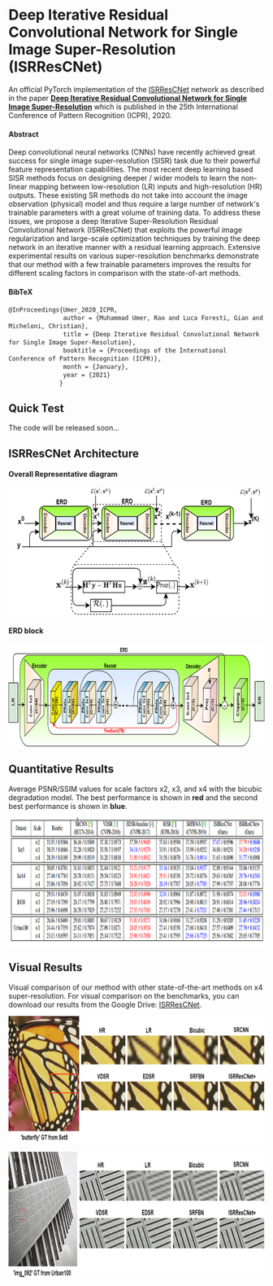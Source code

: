 # Deep Iterative Residual Convolutional Network for Single Image Super-Resolution (ISRResCNet)
An official PyTorch implementation of the [ISRResCNet](https://github.com/RaoUmer/ISRResCNet) network as described in the paper **[Deep Iterative Residual Convolutional Network for Single Image Super-Resolution](https://arxiv.org/abs/2009.04809)** which is published in the 25th International Conference of Pattern Recognition (ICPR), 2020.

#### Abstract
Deep convolutional neural networks (CNNs) have recently achieved great success for single image super-resolution (SISR) task due to their powerful feature representation capabilities. The most recent deep learning based SISR methods focus on  designing deeper / wider models to learn the non-linear mapping between low-resolution (LR) inputs and high-resolution (HR) outputs. These existing SR methods do not take into account the image observation (physical) model and thus require a large number of network's trainable parameters with a great volume of training data. To address these issues, we propose a deep Iterative Super-Resolution Residual Convolutional Network (ISRResCNet) that exploits the powerful image regularization and large-scale optimization techniques by training the deep network in an iterative manner with a residual learning approach. Extensive experimental results on various super-resolution benchmarks demonstrate that our method with a few trainable parameters improves the results for different scaling factors in comparison with the state-of-art methods.

#### BibTeX
    @InProceedings{Umer_2020_ICPR,
                   author = {Muhammad Umer, Rao and Luca Foresti, Gian and Micheloni, Christian},
                   title = {Deep Iterative Residual Convolutional Network for Single Image Super-Resolution},
                   booktitle = {Proceedings of the International Conference of Pattern Recognition (ICPR)},
                   month = {January},
                   year = {2021}
                  }

## Quick Test
The code will be released soon...

## ISRResCNet Architecture
#### Overall Representative diagram
<p align="center">
  <img height="250" src="figs/isrrescnet.png">
</p>

#### ERD block
<p align="center">
  <img height="200" src="figs/rescnet.png">
</p>

## Quantitative Results
Average PSNR/SSIM values for scale factors x2, x3, and x4 with the bicubic degradation model. The best performance is shown in **red** and the second best
performance is shown in **blue**.
<p align="center">
  <img height="250" src="figs/quant_res.png">
</p>

## Visual Results
Visual comparison of our method with other state-of-the-art methods on x4 super-resolution. For visual comparison on the benchmarks, you can download our results from the Google Drive: [ISRResCNet]().
<p align="center">
  <img height="250" src="figs/res1.png">
</p>

<p align="center">
  <img height="250" src="figs/res2.png">
</p>

